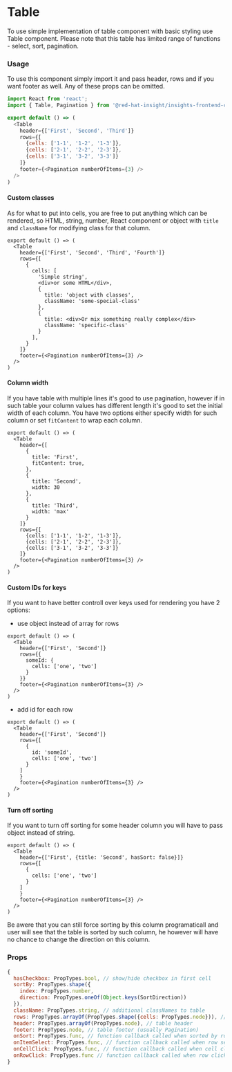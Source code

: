 # Table
To use simple implementation of table component with basic styling use Table component. Please note that this table has
limited range of functions - select, sort, pagination.

### Usage
To use this component simply import it and pass header, rows and if you want footer as well. Any of these props can be
omitted.
```javascript
import React from 'react';
import { Table, Pagination } from '@red-hat-insight/insights-frontend-components';

export default () => (
  <Table 
    header={['First', 'Second', 'Third']}
    rows={[
      {cells: ['1-1', '1-2', '1-3']},
      {cells: ['2-1', '2-2', '2-3']},
      {cells: ['3-1', '3-2', '3-3']}
    ]}
    footer={<Pagination numberOfItems={3} />
  />
) 

```

#### Custom classes

As for what to put into cells, you are free to put anything which can be rendered, so HTML, string, number, React component
or object with `title` and `className` for modifying class for that column.

```JSX
export default () => (
  <Table 
    header={['First', 'Second', 'Third', 'Fourth']}
    rows={[
      {
        cells: [
          'Simple string',
          <div>or some HTML</div>,
          {
            title: 'object with classes',
            className: 'some-special-class'
          },
          {
            title: <div>Or mix something really complex</div>
            className: 'specific-class'
          }
        ],
      }
    ]}
    footer={<Pagination numberOfItems={3} />
  />
) 
```

#### Column width

If you have table with multiple lines it's good to use pagination, however if in such table your column values has
different length it's good to set the initial width of each column. You have two options either specify width for such
column or set `fitContent` to wrap each column.

```JSX
export default () => (
  <Table 
    header={[
      {
        title: 'First',
        fitContent: true,
      },
      {
        title: 'Second',
        width: 30
      },
      {
        title: 'Third',
        width: 'max'
      }
    ]}
    rows={[
      {cells: ['1-1', '1-2', '1-3']},
      {cells: ['2-1', '2-2', '2-3']},
      {cells: ['3-1', '3-2', '3-3']}
    ]}
    footer={<Pagination numberOfItems={3} />
  />
) 
```

#### Custom IDs for keys

If you want to have better controll over keys used for rendering you have 2 options:
 * use object instead of array for rows

```JSX
export default () => (
  <Table 
    header={['First', 'Second']}
    rows={{
      someId: {
        cells: ['one', 'two']
      }
    }}
    footer={<Pagination numberOfItems={3} />
  />
) 
```

* add id for each row
```JSX
export default () => (
  <Table 
    header={['First', 'Second']}
    rows={[
      {
        id: 'someId',
        cells: ['one', 'two']
      }
    ]
    }
    footer={<Pagination numberOfItems={3} />
  />
) 
```

#### Turn off sorting
If you want to turn off sorting for some header column you will have to pass object instead of string.
```JSX
export default () => (
  <Table 
    header={['First', {title: 'Second', hasSort: false}]}
    rows={[
      {
        cells: ['one', 'two']
      }
    ]
    }
    footer={<Pagination numberOfItems={3} />
  />
) 
```

Be awere that you can still force sorting by this column programaticall and user will see that the table is sorted by 
such column, he however will have no chance to change the direction on this column.

### Props
```javascript
{
  hasCheckbox: PropTypes.bool, // show/hide checkbox in first cell
  sortBy: PropTypes.shape({
    index: PropTypes.number,
    direction: PropTypes.oneOf(Object.keys(SortDirection))
  }),
  className: PropTypes.string, // additional classNames to table
  rows: PropTypes.arrayOf(PropTypes.shape({cells: PropTypes.node})), // table body
  header: PropTypes.arrayOf(PropTypes.node), // table header
  footer: PropTypes.node, // table footer (usually Pagination)
  onSort: PropTypes.func, // function callback called when sorted by row
  onItemSelect: PropTypes.func, // function callback called when row selected
  onCellClick: PropTypes.func, // function callback called when cell clicked
  onRowClick: PropTypes.func // function callback called when row clicked
}
```
